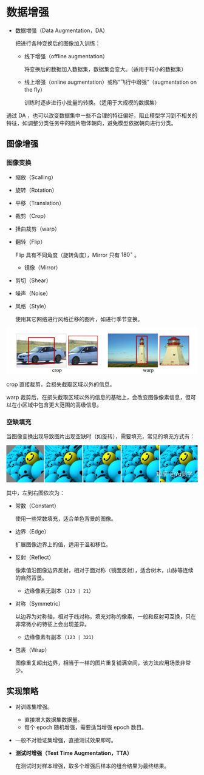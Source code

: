# 数据增强

- 数据增强（Data Augmentation，DA）

	把进行各种变换后的图像加入训练：

	- 线下增强（offline augmentation）

		将变换后的数据加入数据集，数据集会变大。（适用于较小的数据集）

	- 线上增强（online augmentation）或称“飞行中增强”（augmentation on the fly）
	
		训练时逐步进行小批量的转换。（适用于大规模的数据集）


通过 DA ，也可以改变数据集中一些不合理的特征偏好，阻止模型学习到不相关的特征，如调整分类任务中的图片物体朝向，避免模型依据朝向进行分类。

## 图像增强

### 图像变换

- 缩放（Scalling）

- 旋转（Rotation）

- 平移（Translation）

- 裁剪（Crop）

- 扭曲裁剪（warp）

- 翻转（Flip）

	Flip 具有不同角度（旋转角度），Mirror 只有 $180^\circ$ 。

	- 镜像（Mirror）

- 剪切（Shear）

- 噪声（Noise）

- 风格（Style）

	使用其它网络进行风格迁移的图片，如进行季节变换。

![image-20230510132418104](images/数据增强/image-20230510132418104.png)

crop 直接裁剪，会损失截取区域以外的信息。

warp 裁剪后，在损失截取区域以外的信息的基础上，会改变图像像素信息，但可以在小区域中包含更大范围的高级信息。

### 空缺填充

当图像变换出现导致图片出现空缺时（如旋转），需要填充，常见的填充方式有：

![image-20221014171349469](images/数据增强/image-20221014171349469.png)

其中，左到右图依次为：

- 常数（Constant）

  使用一些常数填充，适合单色背景的图像。

- 边界（Edge）

	扩展图像边界上的值，适用于温和移位。

- 反射（Reflect）

  像素值沿图像边界反射，相对于面对称（镜面反射），适合树木，山脉等连续的自然背景。

  - 边缘像素无副本（`123 | 21`）

- 对称（Symmetric）

	以边界为对称轴，相对于线对称，填充对称的像素，一般和反射可互换，只在非常微小的特征上会出现差异。

	- 边缘像素有副本（`123 | 321`）

- 包裹（Wrap）

	图像重复超出边界，相当于一样的图片重复铺满空间，该方法应用场景非常少。

## 实现策略

- 对训练集增强。

	- 直接增大数据集数据量。
	- 每个 epoch 随机增强，需要适当增强 epoch 数目。

- 一般不对验证集增强，直接测试效果即可。

- **测试时增强（Test Time Augmentation，TTA）**

	在测试时对样本增强，取多个增强后样本的组合结果为最终结果。